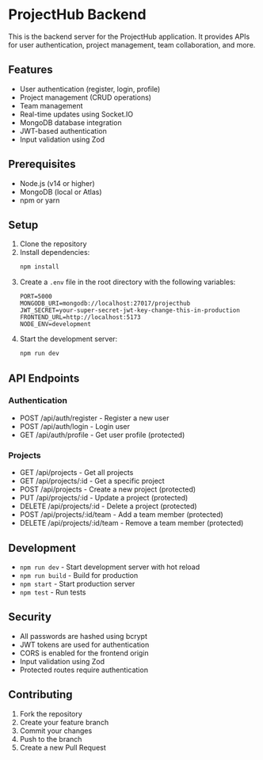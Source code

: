 # ProjectHub Backend

This is the backend server for the ProjectHub application. It provides APIs for user authentication, project management, team collaboration, and more.

## Features

- User authentication (register, login, profile)
- Project management (CRUD operations)
- Team management
- Real-time updates using Socket.IO
- MongoDB database integration
- JWT-based authentication
- Input validation using Zod

## Prerequisites

- Node.js (v14 or higher)
- MongoDB (local or Atlas)
- npm or yarn

## Setup

1. Clone the repository
2. Install dependencies:
   ```bash
   npm install
   ```
3. Create a `.env` file in the root directory with the following variables:
   ```
   PORT=5000
   MONGODB_URI=mongodb://localhost:27017/projecthub
   JWT_SECRET=your-super-secret-jwt-key-change-this-in-production
   FRONTEND_URL=http://localhost:5173
   NODE_ENV=development
   ```
4. Start the development server:
   ```bash
   npm run dev
   ```

## API Endpoints

### Authentication
- POST /api/auth/register - Register a new user
- POST /api/auth/login - Login user
- GET /api/auth/profile - Get user profile (protected)

### Projects
- GET /api/projects - Get all projects
- GET /api/projects/:id - Get a specific project
- POST /api/projects - Create a new project (protected)
- PUT /api/projects/:id - Update a project (protected)
- DELETE /api/projects/:id - Delete a project (protected)
- POST /api/projects/:id/team - Add a team member (protected)
- DELETE /api/projects/:id/team - Remove a team member (protected)

## Development

- `npm run dev` - Start development server with hot reload
- `npm run build` - Build for production
- `npm start` - Start production server
- `npm test` - Run tests

## Security

- All passwords are hashed using bcrypt
- JWT tokens are used for authentication
- CORS is enabled for the frontend origin
- Input validation using Zod
- Protected routes require authentication

## Contributing

1. Fork the repository
2. Create your feature branch
3. Commit your changes
4. Push to the branch
5. Create a new Pull Request 